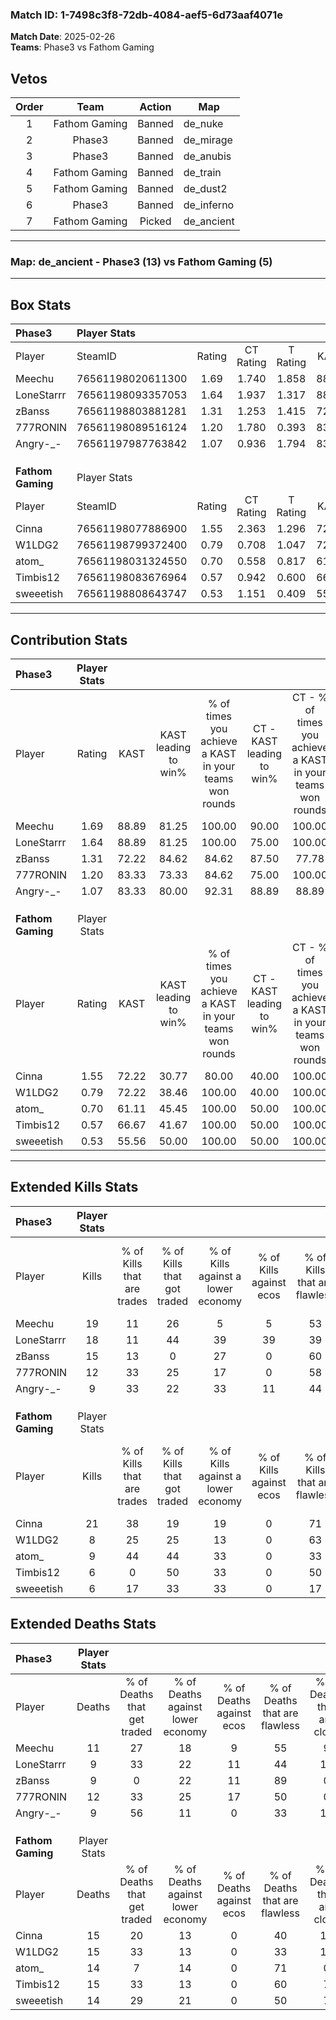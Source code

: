 ### Match ID: 1-7498c3f8-72db-4084-aef5-6d73aaf4071e  
**Match Date**: 2025-02-26  
**Teams**: Phase3 vs Fathom Gaming  

## Vetos  

| Order | Team | Action | Map |
| :---: | :--: | :----: | --- |
| 1 | Fathom Gaming | Banned | de_nuke |
| 2 | Phase3 | Banned | de_mirage |
| 3 | Phase3 | Banned | de_anubis |
| 4 | Fathom Gaming | Banned | de_train |
| 5 | Fathom Gaming | Banned | de_dust2 |
| 6 | Phase3 | Banned | de_inferno |
| 7 | Fathom Gaming | Picked | de_ancient |

---  

### **Map**: de_ancient - Phase3 (13) vs Fathom Gaming (5)  
---  

## Box Stats  

| **Phase3**        | Player Stats      |        |           |          |       |       |       |         |        |      |     |
| :- | :- | :-: | :-: | :-: | :-: | :-: | :-: | :-: | :-: | :-: | :-: |
| Player            | SteamID           | Rating | CT Rating | T Rating | KAST  |  ADR  | Kills | Assists | Deaths | K/D  | HS% |
| Meechu            | 76561198020611300 |  1.69  |   1.740   |  1.858   | 88.89 | 114.2 |  19   |    5    |   11   | 1.73 | 78  |
| LoneStarrr        | 76561198093357053 |  1.64  |   1.937   |  1.317   | 88.89 | 97.2  |  18   |    4    |   9    | 2.00 | 61  |
| zBanss            | 76561198803881281 |  1.31  |   1.253   |  1.415   | 72.22 | 77.4  |  15   |    3    |   9    | 1.67 | 40  |
| 777RONIN          | 76561198089516124 |  1.20  |   1.780   |  0.393   | 83.33 | 83.7  |  12   |    7    |   12   | 1.00 | 50  |
| Angry-_-          | 76561197987763842 |  1.07  |   0.936   |  1.794   | 83.33 | 63.7  |   9   |    6    |   9    | 1.00 | 66  |
|                   |                   |        |           |          |       |       |       |         |        |      |     |
|                   |                   |        |           |          |       |       |       |         |        |      |     |
|                   |                   |        |           |          |       |       |       |         |        |      |     |
| **Fathom Gaming** | Player Stats      |        |           |          |       |       |       |         |        |      |     |
| Player            | SteamID           | Rating | CT Rating | T Rating | KAST  |  ADR  | Kills | Assists | Deaths | K/D  | HS% |
| Cinna             | 76561198077886900 |  1.55  |   2.363   |  1.296   | 72.22 | 118.1 |  21   |    4    |   15   | 1.40 | 47  |
| W1LDG2            | 76561198799372400 |  0.79  |   0.708   |  1.047   | 72.22 | 71.6  |   8   |    5    |   15   | 0.53 | 37  |
| atom_             | 76561198031324550 |  0.70  |   0.558   |  0.817   | 61.11 | 48.9  |   9   |    3    |   14   | 0.64 | 22  |
| Timbis12          | 76561198083676964 |  0.57  |   0.942   |  0.600   | 66.67 | 44.0  |   6   |    6    |   15   | 0.40 | 33  |
| sweeetish         | 76561198808643747 |  0.53  |   1.151   |  0.409   | 55.56 | 55.1  |   6   |    3    |   14   | 0.43 | 66  |
---  

## Contribution Stats  

| **Phase3**        | Player Stats |       |                      |                                                        |                           |                                                             |                          |                                                            |
| :- | :-: | :-: | :-: | :-: | :-: | :-: | :-: | :-: |
| Player            |    Rating    | KAST  | KAST leading to win% | % of times you achieve a KAST in your teams won rounds | CT - KAST leading to win% | CT - % of times you achieve a KAST in your teams won rounds | T - KAST leading to win% | T - % of times you achieve a KAST in your teams won rounds |
| Meechu            |     1.69     | 88.89 |        81.25         |                         100.00                         |           90.00           |                           100.00                            |          66.67           |                           100.00                           |
| LoneStarrr        |     1.64     | 88.89 |        81.25         |                         100.00                         |           75.00           |                           100.00                            |          100.00          |                           100.00                           |
| zBanss            |     1.31     | 72.22 |        84.62         |                         84.62                          |           87.50           |                            77.78                            |          80.00           |                           100.00                           |
| 777RONIN          |     1.20     | 83.33 |        73.33         |                         84.62                          |           75.00           |                           100.00                            |          66.67           |                           50.00                            |
| Angry-_-          |     1.07     | 83.33 |        80.00         |                         92.31                          |           88.89           |                            88.89                            |          66.67           |                           100.00                           |
|                   |              |       |                      |                                                        |                           |                                                             |                          |                                                            |
|                   |              |       |                      |                                                        |                           |                                                             |                          |                                                            |
|                   |              |       |                      |                                                        |                           |                                                             |                          |                                                            |
| **Fathom Gaming** | Player Stats |       |                      |                                                        |                           |                                                             |                          |                                                            |
| Player            |    Rating    | KAST  | KAST leading to win% | % of times you achieve a KAST in your teams won rounds | CT - KAST leading to win% | CT - % of times you achieve a KAST in your teams won rounds | T - KAST leading to win% | T - % of times you achieve a KAST in your teams won rounds |
| Cinna             |     1.55     | 72.22 |        30.77         |                         80.00                          |           40.00           |                           100.00                            |          25.00           |                           66.67                            |
| W1LDG2            |     0.79     | 72.22 |        38.46         |                         100.00                         |           40.00           |                           100.00                            |          37.50           |                           100.00                           |
| atom_             |     0.70     | 61.11 |        45.45         |                         100.00                         |           50.00           |                           100.00                            |          42.86           |                           100.00                           |
| Timbis12          |     0.57     | 66.67 |        41.67         |                         100.00                         |           50.00           |                           100.00                            |          37.50           |                           100.00                           |
| sweeetish         |     0.53     | 55.56 |        50.00         |                         100.00                         |           50.00           |                           100.00                            |          50.00           |                           100.00                           |
---  

## Extended Kills Stats  

| **Phase3**        | Player Stats |                            |                            |                                    |                         |                              |                                 |                                       |                    |           |
| :- | :-: | :-: | :-: | :-: | :-: | :-: | :-: | :-: | :-: | :-: |
| Player            |    Kills     | % of Kills that are trades | % of Kills that got traded | % of Kills against a lower economy | % of Kills against ecos | % of Kills that are flawless | % of Kills that are close duels | % of Kills that are assisted by flash | Pistol Round Kills | AWP Kills |
| Meechu            |      19      |             11             |             26             |                 5                  |            5            |              53              |                5                |                  21                   |         0          |     4     |
| LoneStarrr        |      18      |             11             |             44             |                 39                 |           39            |              39              |               11                |                   0                   |         0          |     1     |
| zBanss            |      15      |             13             |             0              |                 27                 |            0            |              60              |                0                |                   7                   |         8          |     1     |
| 777RONIN          |      12      |             33             |             25             |                 17                 |            0            |              58              |               17                |                   8                   |         0          |     0     |
| Angry-_-          |      9       |             33             |             22             |                 33                 |           11            |              44              |               11                |                   0                   |         0          |     4     |
|                   |              |                            |                            |                                    |                         |                              |                                 |                                       |                    |           |
|                   |              |                            |                            |                                    |                         |                              |                                 |                                       |                    |           |
|                   |              |                            |                            |                                    |                         |                              |                                 |                                       |                    |           |
| **Fathom Gaming** | Player Stats |                            |                            |                                    |                         |                              |                                 |                                       |                    |           |
| Player            |    Kills     | % of Kills that are trades | % of Kills that got traded | % of Kills against a lower economy | % of Kills against ecos | % of Kills that are flawless | % of Kills that are close duels | % of Kills that are assisted by flash | Pistol Round Kills | AWP Kills |
| Cinna             |      21      |             38             |             19             |                 19                 |            0            |              71              |                5                |                   0                   |         0          |     3     |
| W1LDG2            |      8       |             25             |             25             |                 13                 |            0            |              63              |                0                |                  13                   |         0          |     1     |
| atom_             |      9       |             44             |             44             |                 33                 |            0            |              33              |               11                |                   0                   |         3          |     0     |
| Timbis12          |      6       |             0              |             50             |                 33                 |            0            |              50              |                0                |                   0                   |         0          |     0     |
| sweeetish         |      6       |             17             |             33             |                 33                 |            0            |              17              |               17                |                  17                   |         0          |     0     |
## Extended Deaths Stats  

| **Phase3**        | Player Stats |                             |                                   |                          |                               |                            |                           |               |
| :- | :-: | :-: | :-: | :-: | :-: | :-: | :-: | :-: |
| Player            |    Deaths    | % of Deaths that get traded | % of Deaths against lower economy | % of Deaths against ecos | % of Deaths that are flawless | % of Deaths that are close | % of Deaths while blinded | Deaths to AWP |
| Meechu            |      11      |             27              |                18                 |            9             |              55               |             9              |             0             |       1       |
| LoneStarrr        |      9       |             33              |                22                 |            11            |              44               |             11             |             0             |       1       |
| zBanss            |      9       |              0              |                22                 |            11            |              89               |             0              |             0             |       0       |
| 777RONIN          |      12      |             33              |                25                 |            17            |              50               |             0              |             8             |       1       |
| Angry-_-          |      9       |             56              |                11                 |            0             |              33               |             11             |            11             |       0       |
|                   |              |                             |                                   |                          |                               |                            |                           |               |
|                   |              |                             |                                   |                          |                               |                            |                           |               |
|                   |              |                             |                                   |                          |                               |                            |                           |               |
| **Fathom Gaming** | Player Stats |                             |                                   |                          |                               |                            |                           |               |
| Player            |    Deaths    | % of Deaths that get traded | % of Deaths against lower economy | % of Deaths against ecos | % of Deaths that are flawless | % of Deaths that are close | % of Deaths while blinded | Deaths to AWP |
| Cinna             |      15      |             20              |                13                 |            0             |              40               |             13             |             7             |       2       |
| W1LDG2            |      15      |             33              |                13                 |            0             |              33               |             13             |            13             |       0       |
| atom_             |      14      |              7              |                14                 |            0             |              71               |             0              |            14             |       2       |
| Timbis12          |      15      |             33              |                13                 |            0             |              60               |             7              |             0             |       2       |
| sweeetish         |      14      |             29              |                21                 |            0             |              50               |             7              |             7             |       2       |

